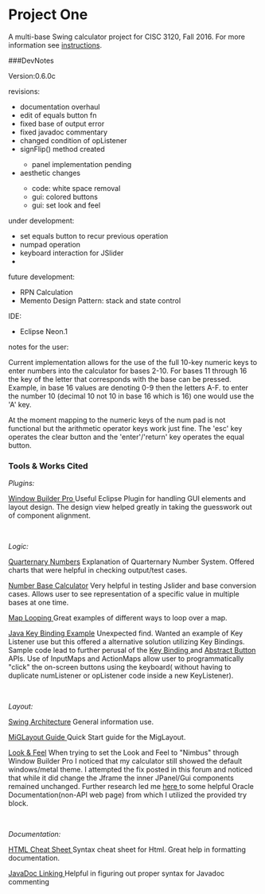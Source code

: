 # Project One


A multi-base Swing calculator project for CISC 3120, Fall 2016. For more information see [instructions](http://bc-cisc3120-f16.github.io/project1).

###DevNotes

<p>

Version:0.6.0c
</p>

<p>
revisions:
<ul>
	<li>documentation overhaul</li>
	<li>edit of equals button fn</li> 
	<li>fixed base of output error</li>
	<li>fixed javadoc commentary</li>
	<li>changed condition of opListener</li>
	<li>signFlip() method created</li>
		<ul><li>panel implementation pending</li></ul>
	<li>aesthetic changes</li>
		<ul><li> code: white space removal </li>
			<li> gui: colored buttons </li>
			<li> gui: set look and feel </li>
			</ul>	
</ul>

<p>
under development:
<ul>
	<li> set equals button to recur previous operation</li>
	<li> numpad operation </li>
	<li> keyboard interaction for JSlider<li>
</ul>
	
future development:	

<ul>
	<li> RPN Calculation </li>
	<li> Memento Design Pattern: stack and state control </li>

</ul>

IDE:
<ul>
	<li> Eclipse Neon.1 </li>
</ul>
</p>

notes for the user:
<p>

Current implementation allows for the use of the full 10-key numeric keys to enter numbers into the calculator for bases 2-10. For bases 11 through 16 the key of the letter that corresponds with the base can be pressed. Example, in base 16 
values are denoting 0-9 then the letters A-F. to enter the number 10 (decimal 10 not 10 in base 16 which is 16) one would use the 'A' key. 

At the moment mapping to the numeric keys of the num pad is not functional but the arithmetic operator keys
work just fine. The 'esc' key operates the clear button and the 'enter'/'return' key operates the equal button.


</p>

### Tools & Works Cited 

<em> Plugins:</em>

 <p><a href="http://www.eclipse.org/windowbuilder/">Window Builder Pro </a>
Useful Eclipse Plugin for handling GUI elements and layout design. The design view helped greatly in taking the guesswork out of component alignment. 
 </p>
 <br>

 <em> Logic: </em>
 <p><a href="https://en.wikipedia.org/wiki/Quaternary_numeral_system"> Quarternary Numbers</a> Explanation of Quarternary Number System. Offered charts that were helpful in checking output/test cases.
 </p>
 <p>
<a href="http://www.cleavebooks.co.uk/scol/calnumba.htm"> Number Base Calculator</a> Very helpful in testing Jslider and base conversion cases. Allows user to see representation of a specific value in multiple bases at one time.
</p>
<p>
<p>
<a href="http://www.java67.com/2014/05/3-examples-to-loop-map-in-java-foreach.html"> Map Looping </a> Great examples of different ways to loop over a map.
</p>

 <p><a href="http://stackoverflow.com/questions/27283908/java-jbutton-keylistener"> Java Key Binding Example</a> Unexpected find. Wanted an example of Key Listener use but this offered a alternative solution utilizing Key Bindings. Sample code lead to further perusal of the <a href="https://docs.oracle.com/javase/tutorial/uiswing/misc/keybinding.html">Key Binding </a> and <a href="https://docs.oracle.com/javase/7/docs/api/javax/swing/AbstractButton.html"> Abstract Button</a> APIs. Use of InputMaps and ActionMaps allow user to programmatically "click" the on-screen buttons using the keyboard( without having to duplicate numListener or opListener code inside a new KeyListener).
 </p> 
 <br>
 
 <em> Layout: </em>
 <p>
 <a href="http://www.oracle.com/technetwork/java/architecture-142923.html"> Swing Architecture</a> General information use.
 </p>
 <p> 
 <a href="http://miglayout.com/QuickStart.pdf"> MiGLayout Guide </a> Quick Start guide for the MigLayout.
 </p>
 <p>
 <a href="http://stackoverflow.com/questions/7612592/jframe-and-nimbus-look-and-feel"> Look & Feel</a> When trying to set the Look and Feel to "Nimbus" through Window Builder Pro I noticed that my calculator still showed the default windows/metal theme. I attempted the fix posted in this forum and noticed that while it did change the Jframe the inner JPanel/Gui components remained unchanged. Further research led me <a href=https://docs.oracle.com/javase/tutorial/uiswing/lookandfeel/nimbus.html> here </a>to some helpful Oracle Documentation(non-API web page) from which I utilized the provided try block.
 </p> 
 <br>
 
 <em> Documentation: </em>
 <p>
 <a href ="https://www.wired.com/2010/02/html_cheatsheet/"> HTML Cheat Sheet </a>
Syntax cheat sheet for Html. Great help in formatting documentation.
</p>
<a href= "http://corochann.com/get-to-know-coding-rule-of-javadoc-in-10-mins-366.html#see">JavaDoc Linking </a>Helpful in figuring out proper syntax for Javadoc commenting
</p>



